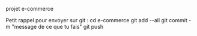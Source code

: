 projet e-commerce

Petit rappel pour envoyer sur git :
cd e-commerce
git add --all
git commit -m "message de ce que tu fais"
git push
